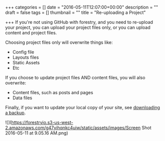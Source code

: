 +++
categories = []
date = "2016-05-11T12:07:00+00:00"
description = ""
draft = false
tags = []
thumbnail = ""
title = "Re-uploading a Project"

+++
If you're not using GitHub with forestry, and you need to re-upload your project, you can upload your project files only, or you can upload content and project files.  

Choosing project files only will overwrite things like:  

* Config file
* Layouts files
* Static Assets
* Etc

If you choose to update project files AND content files, you will also overwrite:

* Content files, such as posts and pages 
* Data files

Finally, if you want to update your local copy of your site, see [downloading a backup](https://forestry.io/docs/downloading-a-backup-of-your-site/).

![](https://forestryio.s3-us-west-2.amazonaws.com/g47yihqnkc4uiw/static/assets/images/Screen Shot 2016-05-11 at 9.05.16 AM.png)
